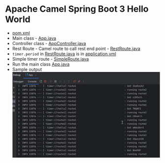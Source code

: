 # Apache Camel Spring Boot 3 Hello World
* [pom.xml](pom.xml)
* Main class - [App.java](src/main/java/com/java/App.java)
* Controller class - [AppController.java](src/main/java/com/java/controller/AppController.java)
* Rest Route - Camel route to call rest end point - [RestRoute.java](src/main/java/com/java/route/RestRoute.java)
* `timer.period` in [RestRoute.java](src/main/java/com/java/route/RestRoute.java) is in [application.yml](src/main/resources/application.yml)
* Simple timer route - [SimpleRoute.java](src/main/java/com/java/route/SimpleRoute.java)
* Run the main class [App.java](src/main/java/com/java/App.java)
* Sample output
![picture](imgs/output-1.jpg)